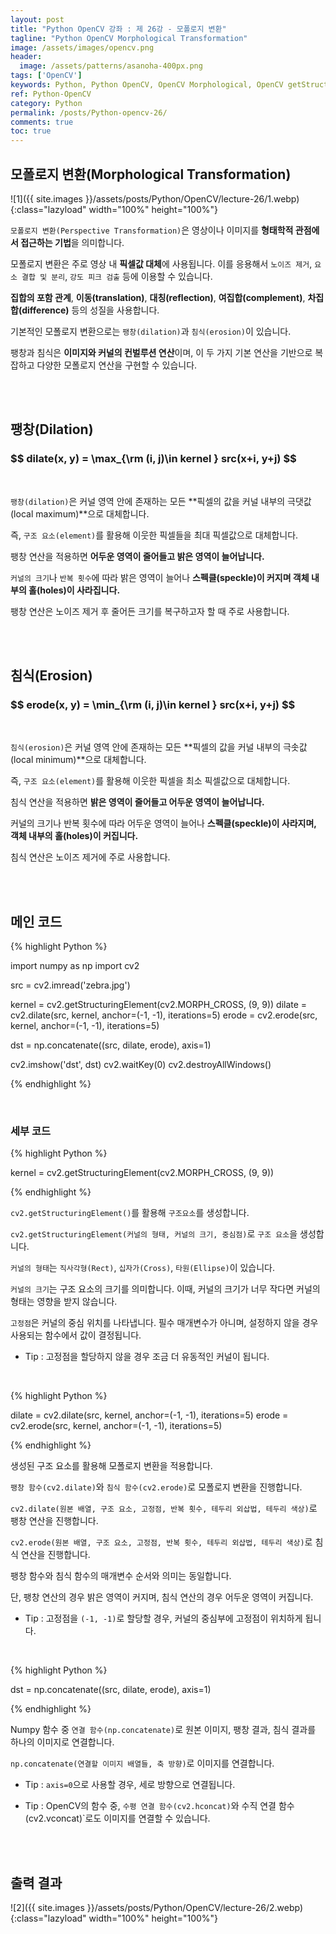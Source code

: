 ```yaml
---
layout: post
title: "Python OpenCV 강좌 : 제 26강 - 모폴로지 변환"
tagline: "Python OpenCV Morphological Transformation"
image: /assets/images/opencv.png
header:
  image: /assets/patterns/asanoha-400px.png
tags: ['OpenCV']
keywords: Python, Python OpenCV, OpenCV Morphological, OpenCV getStructuringElement, OpenCV dilate, OpenCV erode, OpenCV kernel, Numpy concatenate
ref: Python-OpenCV
category: Python
permalink: /posts/Python-opencv-26/
comments: true
toc: true
---
```


## 모폴로지 변환(Morphological Transformation)

![1]({{ site.images }}/assets/posts/Python/OpenCV/lecture-26/1.webp){:class="lazyload" width="100%" height="100%"}

`모폴로지 변환(Perspective Transformation)`은 영상이나 이미지를 **형태학적 관점에서 접근하는 기법**을 의미합니다.

모폴로지 변환은 주로 영상 내 **픽셀값 대체**에 사용됩니다. 이를 응용해서 `노이즈 제거`, `요소 결합 및 분리`, `강도 피크 검출` 등에 이용할 수 있습니다. 

**집합의 포함 관계**, **이동(translation)**, **대칭(reflection)**, **여집합(complement)**, **차집합(difference)** 등의 성질을 사용합니다.

기본적인 모폴로지 변환으로는 `팽창(dilation)`과 `침식(erosion)`이 있습니다.

팽창과 침식은 **이미지와 커널의 컨벌루션 연산**이며, 이 두 가지 기본 연산을 기반으로 복잡하고 다양한 모폴로지 연산을 구현할 수 있습니다. 

<br>
<br>

## 팽창(Dilation)

<h3> $$ dilate(x, y) = \max_{\rm (i, j)\in kernel } src(x+i, y+j) $$ </h3>

<br>

`팽창(dilation)`은 커널 영역 안에 존재하는 모든 **픽셀의 값을 커널 내부의 극댓값(local maximum)**으로 대체합니다.

즉, `구조 요소(element)`를 활용해 이웃한 픽셀들을 최대 픽셀값으로 대체합니다.

팽창 연산을 적용하면 **어두운 영역이 줄어들고 밝은 영역이 늘어납니다.**

`커널의 크기`나 `반복 횟수`에 따라 밝은 영역이 늘어나 **스펙클(speckle)이 커지며 객체 내부의 홀(holes)이 사라집니다.**

팽창 연산은 노이즈 제거 후 줄어든 크기를 복구하고자 할 때 주로 사용합니다.

<br>
<br>

## 침식(Erosion)

<h3> $$ erode(x, y) = \min_{\rm (i, j)\in kernel } src(x+i, y+j) $$ </h3>

<br>

`침식(erosion)`은 커널 영역 안에 존재하는 모든 **픽셀의 값을 커널 내부의 극솟값(local minimum)**으로 대체합니다.

즉, `구조 요소(element)`를 활용해 이웃한 픽셀을 최소 픽셀값으로 대체합니다.

침식 연산을 적용하면 **밝은 영역이 줄어들고 어두운 영역이 늘어납니다.**

커널의 크기나 반복 횟수에 따라 어두운 영역이 늘어나 **스펙클(speckle)이 사라지며, 객체 내부의 홀(holes)이 커집니다.**

침식 연산은 노이즈 제거에 주로 사용합니다.

<br>
<br>

## 메인 코드

{% highlight Python %}

import numpy as np
import cv2

src = cv2.imread('zebra.jpg')

kernel = cv2.getStructuringElement(cv2.MORPH_CROSS, (9, 9))
dilate = cv2.dilate(src, kernel, anchor=(-1, -1), iterations=5)
erode = cv2.erode(src, kernel, anchor=(-1, -1), iterations=5)

dst = np.concatenate((src, dilate, erode), axis=1)

cv2.imshow('dst', dst)
cv2.waitKey(0)
cv2.destroyAllWindows()

{% endhighlight %}

<br>

### 세부 코드

{% highlight Python %}

kernel = cv2.getStructuringElement(cv2.MORPH_CROSS, (9, 9))

{% endhighlight %}

`cv2.getStructuringElement()`를 활용해 `구조요소`를 생성합니다.

`cv2.getStructuringElement(커널의 형태, 커널의 크기, 중심점)`로 `구조 요소`을 생성합니다.

`커널의 형태`는 `직사각형(Rect)`, `십자가(Cross)`, `타원(Ellipse)`이 있습니다.

`커널의 크기`는 구조 요소의 크기를 의미합니다. 이때, 커널의 크기가 너무 작다면 커널의 형태는 영향을 받지 않습니다.

`고정점`은 커널의 중심 위치를 나타냅니다. 필수 매개변수가 아니며, 설정하지 않을 경우 사용되는 함수에서 값이 결정됩니다.

- Tip : 고정점을 할당하지 않을 경우 조금 더 유동적인 커널이 됩니다.

<br>

{% highlight Python %}

dilate = cv2.dilate(src, kernel, anchor=(-1, -1), iterations=5)
erode = cv2.erode(src, kernel, anchor=(-1, -1), iterations=5)

{% endhighlight %}

생성된 구조 요소를 활용해 모폴로지 변환을 적용합니다.

`팽창 함수(cv2.dilate)`와 `침식 함수(cv2.erode)`로 모폴로지 변환을 진행합니다.

`cv2.dilate(원본 배열, 구조 요소, 고정점, 반복 횟수, 테두리 외삽법, 테두리 색상)`로 팽창 연산을 진행합니다.

`cv2.erode(원본 배열, 구조 요소, 고정점, 반복 횟수, 테두리 외삽법, 테두리 색상)`로 침식 연산을 진행합니다.

팽창 함수와 침식 함수의 매개변수 순서와 의미는 동일합니다.

단, 팽창 연산의 경우 밝은 영역이 커지며, 침식 연산의 경우 어두운 영역이 커집니다.

- Tip : 고정점을 `(-1, -1)`로 할당할 경우, 커널의 중심부에 고정점이 위치하게 됩니다.

<br>

{% highlight Python %}

dst = np.concatenate((src, dilate, erode), axis=1)

{% endhighlight %}

Numpy 함수 중 `연결 함수(np.concatenate)`로 원본 이미지, 팽창 결과, 침식 결과를 하나의 이미지로 연결합니다.

`np.concatenate(연결할 이미지 배열들, 축 방향)`로 이미지를 연결합니다.

- Tip : `axis=0`으로 사용할 경우, 세로 방향으로 연결됩니다.

- Tip : OpenCV의 함수 중, `수평 연결 함수(cv2.hconcat)`와 수직 연결 함수(cv2.vconcat)`로도 이미지를 연결할 수 있습니다.

<br>
<br>

## 출력 결과

![2]({{ site.images }}/assets/posts/Python/OpenCV/lecture-26/2.webp){:class="lazyload" width="100%" height="100%"}
